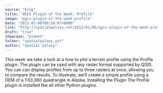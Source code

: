 ```yaml
---
source: "blog"
title: "QGIS Plugin of the Week: Profile"
image: "qgis-plugin-of-the-week-profile"
date: "2012-01-06T09:58:07+0000"
link: "http://spatialgalaxy.net/2012/01/06/qgis-plugin-of-the-week-profile/"
draft: "true"
showcase: "planet"
folder: "spatialgalaxy_net"
author: "Spatial Galaxy"
---
```


This week we take a look at a how to plot a terrain profile using the Profile plugin. The plugin can be used with any raster format supported by QGIS. You can can display profiles from up to three rasters at once, allowing you to compare the results. To illustrate, we&rsquo;ll create a simple profile using a DEM of a 1:63,360 quadrangle in Alaska.
Installing the Plugin The Profile plugin is installed like all other Python plugins.
